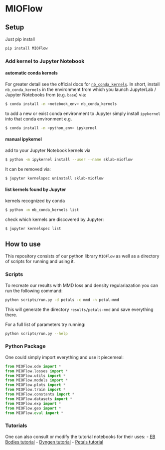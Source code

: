 # MIOFlow

<!-- WARNING: THIS FILE WAS AUTOGENERATED! DO NOT EDIT! -->

## Setup
Just pip install
```bash
pip install MIOFlow
```
<!-- 
Create conda environment

``` bash
$ conda create -n mioflow python=3.10
$ conda activate mioflow
```

install pytorch according to instructions
https://pytorch.org/get-started/

we used

``` bash
$ conda install pytorch pytorch-cuda=11.6 -c pytorch -c nvidia
```

install requirements and MIOFlow

``` bash
$ pip install -e .
```

Remove unused packages and caches.

``` bash
$ conda clean --all
```

Install MIOFlow for developers and internal use:

``` bash
$ cd path/to/this/repository
$ pip install -e MIOFlow
``` -->

### Add kernel to Jupyter Notebook

#### automatic conda kernels

For greater detail see the official docs for
[`nb_conda_kernels`](https://github.com/Anaconda-Platform/nb_conda_kernels).
In short, install `nb_conda_kernels` in the environment from which you
launch JupyterLab / Jupyter Notebooks from (e.g. `base`) via:

``` bash
$ conda install -n <notebook_env> nb_conda_kernels
```

to add a new or exist conda environment to Jupyter simply install
`ipykernel` into that conda environment e.g.

``` bash
$ conda install -n <python_env> ipykernel
```

#### manual ipykernel

add to your Jupyter Notebook kernels via

``` bash
$ python -m ipykernel install --user --name sklab-mioflow
```

It can be removed via:

``` bash
$ jupyter kernelspec uninstall sklab-mioflow
```

#### list kernels found by Jupyter

kernels recognized by conda

``` bash
$ python -m nb_conda_kernels list
```

check which kernels are discovered by Jupyter:

``` bash
$ jupyter kernelspec list
```

## How to use

This repository consists of our python library `MIOFlow` as well as a
directory of scripts for running and using it.

### Scripts

To recreate our results with MMD loss and density regulariazation you
can run the following command:

``` bash
python scripts/run.py -d petals -c mmd -n petal-mmd
```

This will generate the directory `results/petals-mmd` and save
everything there.

For a full list of parameters try running:

``` bash
python scripts/run.py --help
```

### Python Package

One could simply import everything and use it piecemeal:

``` python
from MIOFlow.ode import *
from MIOFlow.losses import *
from MIOFlow.utils import *
from MIOFlow.models import *
from MIOFlow.plots import *
from MIOFlow.train import *
from MIOFlow.constants import *
from MIOFlow.datasets import *
from MIOFlow.exp import *
from MIOFlow.geo import *
from MIOFlow.eval import *
```

### Tutorials

One can also consult or modify the tutorial notebooks for their uses: -
[EB Bodies
tutorial](https://github.com/KrishnaswamyLab/MIOFlow/blob/main/notebooks/%5BTutorial%5D%20EB-Hold-out.ipynb) -
[Dyngen
tutorial](https://github.com/KrishnaswamyLab/MIOFlow/blob/main/notebooks/%5BTutorial%5D%20Dyngen.ipynb) -
[Petals
tutorial](https://github.com/KrishnaswamyLab/MIOFlow/blob/main/notebooks/%5BTutorial%5D%20Petal.ipynb)
